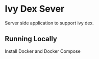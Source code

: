 # Ivy Dex Sever
Server side application to support ivy dex.

## Running Locally

Install Docker and Docker Compose
